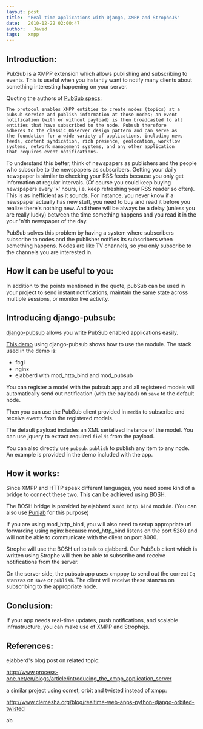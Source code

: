 ```yaml
---
layout: post
title:  "Real time applications with Django, XMPP and StropheJS"
date:   2010-12-22 02:00:47
author:   Javed
tags:   xmpp
---
```


Introduction:
-------------

PubSub is a XMPP extension which allows publishing and subscribing to
events. This is useful when you instantly want to notify many clients
about something interesting happening on your server.

Quoting the authors of [PubSub
specs](http://xmpp.org/extensions/xep-0060.html):

    The protocol enables XMPP entities to create nodes (topics) at a
    pubsub service and publish information at those nodes; an event
    notification (with or without payload) is then broadcasted to all
    entities that have subscribed to the node. Pubsub therefore
    adheres to the classic Observer design pattern and can serve as
    the foundation for a wide variety of applications, including news
    feeds, content syndication, rich presence, geolocation, workflow
    systems, network management systems, and any other application
    that requires event notifications.

To understand this better, think of newspapers as publishers and the
people who subscribe to the newspapers as subscribers. Getting your
daily newspaper is similar to checking your RSS feeds because you only
get information at regular intervals. (Of course you could keep buying
newspapers every \'x\' hours, i.e. keep refreshing your RSS reader so
often). This is as inefficient as it sounds. For instance, you never
know if a newspaper actually has new stuff, you need to buy and read it
before you realize there\'s nothing new. And there will be always be a
delay (unless you are really lucky) between the time something happens
and you read it in the your \'n\'th newspaper of the day.

PubSub solves this problem by having a system where subscribers
subscribe to nodes and the publisher notifies its subscribers when
something happens. Nodes are like TV channels, so you only subscribe to
the channels you are interested in.

How it can be useful to you:
----------------------------

In addition to the points mentioned in the quote, pubSub can be used in
your project to send instant notifications, maintain the same state
across multiple sessions, or monitor live activity.

Introducing django-pubsub:
--------------------------

[django-pubsub](https://github.com/agiliq/django-pubsub) allows you
write PubSub enabled applications easily.

[This demo](http://chat.agiliq.com/pubsub/) using django-pubsub shows
how to use the module. The stack used in the demo is:

-   fcgi
-   nginx
-   ejabberd with mod\_http\_bind and mod\_pubsub

You can register a model with the pubsub app and all registered models
will automatically send out notification (with the payload) on `save` to
the default node.

Then you can use the PubSub client provided in `media` to subscribe and
receive events from the registered models.

The default payload includes an XML serialized instance of the model.
You can use jquery to extract required `fields` from the payload.

You can also directly use `pubsub.publish` to publish any item to any
node. An example is provided in the demo included with the app.

How it works:
-------------

Since XMPP and HTTP speak different languages, you need some kind of a
bridge to connect these two. This can be achieved using
[BOSH](http://en.wikipedia.org/wiki/BOSH).

The BOSH bridge is provided by ejabberd\'s `mod_http_bind` module. (You
can also use [Punjab](https://github.com/twonds/punjab) for this
purpose)

If you are using mod\_http\_bind, you will also need to setup
appropriate url forwarding using nginx because mod\_http\_bind listens
on the port 5280 and will not be able to communicate with the client on
port 8080.

Strophe will use the BOSH url to talk to ejabberd. Our PubSub client
which is written using Strophe will then be able to subscribe and
receive notifications from the server.

On the server side, the pubsub app uses xmpppy to send out the correct
`Iq` stanzas on `save` or `publish`. The client will receive these
stanzas on subscribing to the appropriate node.

Conclusion:
-----------

If your app needs real-time updates, push notifications, and scalable
infrastructure, you can make use of XMPP and Strophejs.

References:
-----------

ejabberd\'s blog post on related topic:

<http://www.process-one.net/en/blogs/article/introducing_the_xmpp_application_server>

a similar project using comet, orbit and twisted instead of xmpp:

<http://www.clemesha.org/blog/realtime-web-apps-python-django-orbited-twisted>

ab
